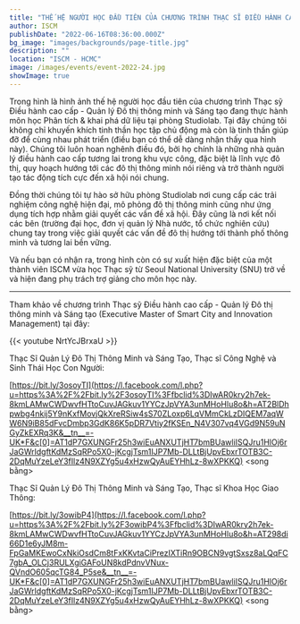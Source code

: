 ```yaml
---
title: "THẾ HỆ NGƯỜI HỌC ĐẦU TIÊN CỦA CHƯƠNG TRÌNH THẠC SĨ ĐIỀU HÀNH CAO CẤP - QUẢN LÝ ĐÔ THỊ THÔNG MINH VÀ SÁNG TẠO"
author: ISCM
publishDate: "2022-06-16T08:36:00.000Z"
bg_image: "images/backgrounds/page-title.jpg"
description: "" 
location: "ISCM - HCMC"
image: /images/events/event-2022-24.jpg
showImage: true
---
```

Trong hình là hình ảnh thế hệ người học đầu tiên của chương trình Thạc sỹ Điều hành cao cấp - Quản lý Đô thị thông minh và Sáng tạo đang thực hành môn học Phân tích & khai phá dữ liệu tại phòng Studiolab. Tại đây chúng tôi không chỉ khuyến khích tinh thần học tập chủ động mà còn là tinh thần giúp đỡ để cùng nhau phát triển (điều bạn có thể dễ dàng nhận thấy qua hình này). Chúng tôi luôn hoan nghênh điều đó, bởi họ chính là những nhà quản lý điều hành cao cấp tương lai trong khu vực công, đặc biệt là lĩnh vực đô thị, quy hoạch hướng tới các đô thị thông minh nói riêng và trở thành người tạo tác động tích cực đến xã hội nói chung.

Đồng thời chúng tôi tự hào sở hữu phòng Studiolab nơi cung cấp các trải nghiệm công nghệ hiện đại, mô phỏng đô thị thông minh cũng như ứng dụng tích hợp nhằm giải quyết các vấn đề xã hội. Đây cũng là nơi kết nối các bên (trường đại học, đơn vị quản lý Nhà nước, tổ chức nghiên cứu) chung tay trong việc giải quyết các vấn đề đô thị hướng tới thành phố thông minh và tương lai bền vững.

Và nếu bạn có nhận ra, trong hình còn có sự xuất hiện đặc biệt của một thành viên ISCM vừa học Thạc sỹ từ Seoul National University (SNU) trở về và hiện đang phụ trách trợ giảng cho môn học này.

--------

Tham khảo về chương trình Thạc sỹ Điều hành cao cấp - Quản lý Đô thị thông minh và Sáng tạo (Executive Master of Smart City and Innovation Management) tại đây:

{{< youtube NrtYcJBrxaU >}}

Thạc Sĩ Quản Lý Đô Thị Thông Minh và Sáng Tạo, Thạc sĩ Công Nghệ và Sinh Thái Học Con Người:

[https://bit.ly/3osoyTI](https://l.facebook.com/l.php?u=https%3A%2F%2Fbit.ly%2F3osoyTI%3Ffbclid%3DIwAR0kry2h7ek-8kmLAMwCWDwvfHTtoCuvJAGkuv1YYCzJpVYA3unMHoHlu8o&h=AT2BlDhpwbg4nkij5Y9nKxfMovjQkXreRSiw4sS70ZLoxp6LqVMmCkLzDIQEM7aqWW6N9iB85dFvcDmbp3GdK86K5pDR7Vtiy2fKSEn_N4V307vq4VGd9N59uNGyZkEXRq3K&__tn__=-UK*F&c[0]=AT1dP7GXUNGFr25h3wiEuANXUTjHT7bmBUawliISQJru1HlOj6rJaGWrldgftKdMzSqRPo5X0-jKcgjTsm1IJP7Mb-DLLtBjUpvEbxrTOTB3C-2DqMuYzeLeY3fIlz4N9XZYg5u4xHzwQyAuEYHhLz-8wXPKKQ) <song bằng>

Thạc Sĩ Quản Lý Đô Thị Thông Minh và Sáng Tạo, Thạc sĩ Khoa Học Giao Thông:

[https://bit.ly/3owibP4](https://l.facebook.com/l.php?u=https%3A%2F%2Fbit.ly%2F3owibP4%3Ffbclid%3DIwAR0kry2h7ek-8kmLAMwCWDwvfHTtoCuvJAGkuv1YYCzJpVYA3unMHoHlu8o&h=AT298di66D1e6yJM8m-FpGaMKEwoCxNkiOsdCm8tFxKKvtaCiPrezIXTiRn9OBCN9vgtSxsz8aLQqFC7gbA_OLCj3RULXgiGAFoUN8kdPdnvVNux-QVndO605qcTG84_P5se&__tn__=-UK*F&c[0]=AT1dP7GXUNGFr25h3wiEuANXUTjHT7bmBUawliISQJru1HlOj6rJaGWrldgftKdMzSqRPo5X0-jKcgjTsm1IJP7Mb-DLLtBjUpvEbxrTOTB3C-2DqMuYzeLeY3fIlz4N9XZYg5u4xHzwQyAuEYHhLz-8wXPKKQ) <song bằng>
